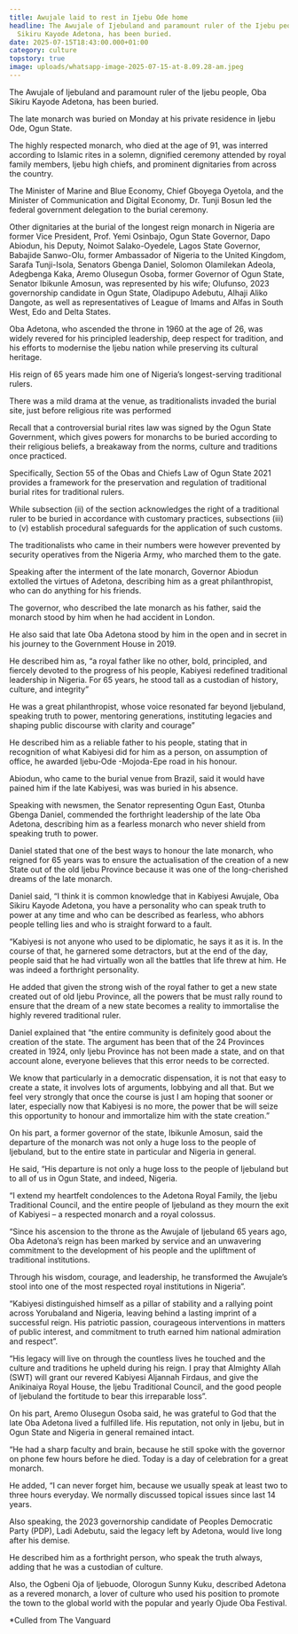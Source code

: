 ```yaml
---
title: Awujale laid to rest in Ijebu Ode home
headline: The Awujale of Ijebuland and paramount ruler of the Ijebu people, Oba
  Sikiru Kayode Adetona, has been buried.
date: 2025-07-15T18:43:00.000+01:00
category: culture
topstory: true
image: uploads/whatsapp-image-2025-07-15-at-8.09.28-am.jpeg
---
```

The Awujale of Ijebuland and paramount ruler of the Ijebu people, Oba Sikiru Kayode Adetona, has been buried.



The late monarch was buried on Monday at his private residence in Ijebu Ode, Ogun State.



The highly respected monarch, who died at the age of 91, was interred according to Islamic rites in a solemn, dignified ceremony attended by royal family members, Ijebu high chiefs, and prominent dignitaries from across the country.



The Minister of Marine and Blue Economy, Chief Gboyega Oyetola, and the Minister of Communication and Digital Economy, Dr. Tunji Bosun led the federal government delegation to the burial ceremony.



Other dignitaries at the burial of the longest reign monarch in Nigeria are former Vice President, Prof. Yemi Osinbajo, Ogun State Governor, Dapo Abiodun, his Deputy, Noimot Salako-Oyedele, Lagos State Governor, Babajide Sanwo-Olu, former Ambassador of Nigeria to the United Kingdom, Sarafa Tunji-Isola, Senators Gbenga Daniel, Solomon Olamilekan Adeola, Adegbenga Kaka, Aremo Olusegun Osoba, former Governor of Ogun State, Senator Ibikunle Amosun, was represented by his wife; Olufunso, 2023 governorship candidate in Ogun State, Oladipupo Adebutu, Alhaji Aliko Dangote, as well as representatives of League of Imams and Alfas in South West, Edo and Delta States.



Oba Adetona, who ascended the throne in 1960 at the age of 26, was widely revered for his principled leadership, deep respect for tradition, and his efforts to modernise the Ijebu nation while preserving its cultural heritage.



His reign of 65 years made him one of Nigeria’s longest-serving traditional rulers.



There was a mild drama at the venue, as traditionalists invaded the burial site, just before religious rite was performed



Recall that a controversial burial rites law was signed by the Ogun State Government, which gives powers for monarchs to be buried according to their religious beliefs, a breakaway from the norms, culture and traditions once practiced.



Specifically, Section 55 of the Obas and Chiefs Law of Ogun State 2021 provides a framework for the preservation and regulation of traditional burial rites for traditional rulers.



While subsection (ii) of the section acknowledges the right of a traditional ruler to be buried in accordance with customary practices, subsections (iii) to (v) establish procedural safeguards for the application of such customs.



The traditionalists who came in their numbers were however prevented by security operatives from the Nigeria Army, who marched them to the gate.



Speaking after the interment of the late monarch, Governor Abiodun extolled the virtues of Adetona, describing him as a great philanthropist, who can do anything for his friends.



The governor, who described the late monarch as his father, said the monarch stood by him when he had accident in London.



He also said that late Oba Adetona stood by him in the open and in secret in his journey to the Government House in 2019.



He described him as, “a royal father like no other, bold, principled, and fiercely devoted to the progress of his people, Kabiyesi redefined traditional leadership in Nigeria. For 65 years, he stood tall as a custodian of history, culture, and integrity”



He was a great philanthropist, whose voice resonated far beyond Ijebuland, speaking truth to power, mentoring generations, instituting legacies and shaping public discourse with clarity and courage”



He described him as a reliable father to his people, stating that in recognition of what Kabiyesi did for him as a person, on assumption of office, he awarded Ijebu-Ode -Mojoda-Epe road in his honour.



Abiodun, who came to the burial venue from Brazil, said it would have pained him if the late Kabiyesi, was was buried in his absence.



Speaking with newsmen, the Senator representing Ogun East, Otunba Gbenga Daniel, commended the forthright leadership of the late Oba Adetona, describing him as a fearless monarch who never shield from speaking truth to power.



Daniel stated that one of the best ways to honour the late monarch, who reigned for 65 years was to ensure the actualisation of the creation of a new State out of the old Ijebu Province because it was one of the long-cherished dreams of the late monarch.



Daniel said, “I think it is common knowledge that in Kabiyesi Awujale, Oba Sikiru Kayode Adetona, you have a personality who can speak truth to power at any time and who can be described as fearless, who abhors people telling lies and who is straight forward to a fault.



“Kabiyesi is not anyone who used to be diplomatic, he says it as it is. In the course of that, he garnered some detractors, but at the end of the day, people said that he had virtually won all the battles that life threw at him. He was indeed a forthright personality.



He added that given the strong wish of the royal father to get a new state created out of old Ijebu Province, all the powers that be must rally round to ensure that the dream of a new state becomes a reality to immortalise the highly revered traditional ruler.



Daniel explained that “the entire community is definitely good about the creation of the state. The argument has been that of the 24 Provinces created in 1924, only Ijebu Province has not been made a state, and on that account alone, everyone believes that this error needs to be corrected.



We know that particularly in a democratic dispensation, it is not that easy to create a state, it involves lots of arguments, lobbying and all that. But we feel very strongly that once the course is just I am hoping that sooner or later, especially now that Kabiyesi is no more, the power that be will seize this opportunity to honour and immortalize him with the state creation.”



On his part, a former governor of the state, Ibikunle Amosun, said the departure of the monarch was not only a huge loss to the people of Ijebuland, but to the entire state in particular and Nigeria in general.



He said, “His departure is not only a huge loss to the people of Ijebuland but to all of us in Ogun State, and indeed, Nigeria.



“I extend my heartfelt condolences to the Adetona Royal Family, the Ijebu Traditional Council, and the entire people of Ijebuland as they mourn the exit of Kabiyesi – a respected monarch and a royal colossus.



“Since his ascension to the throne as the Awujale of Ijebuland 65 years ago, Oba Adetona’s reign has been marked by service and an unwavering commitment to the development of his people and the upliftment of traditional institutions.



Through his wisdom, courage, and leadership, he transformed the Awujale’s stool into one of the most respected royal institutions in Nigeria”.



“Kabiyesi distinguished himself as a pillar of stability and a rallying point across Yorubaland and Nigeria, leaving behind a lasting imprint of a successful reign. His patriotic passion, courageous interventions in matters of public interest, and commitment to truth earned him national admiration and respect”.



“His legacy will live on through the countless lives he touched and the culture and traditions he upheld during his reign. I pray that Almighty Allah (SWT) will grant our revered Kabiyesi Aljannah Firdaus, and give the Anikinaiya Royal House, the Ijebu Traditional Council, and the good people of Ijebuland the fortitude to bear this irreparable loss”.



On his part, Aremo Olusegun Osoba said, he was grateful to God that the late Oba Adetona lived a fulfilled life. His reputation, not only in Ijebu, but in Ogun State and Nigeria in general remained intact.



“He had a sharp faculty and brain, because he still spoke with the governor on phone few hours before he died. Today is a day of celebration for a great monarch.



He added, “I can never forget him, because we usually speak at least two to three hours everyday. We normally discussed topical issues since last 14 years.



Also speaking, the 2023 governorship candidate of Peoples Democratic Party (PDP), Ladi Adebutu, said the legacy left by Adetona, would live long after his demise.



He described him as a forthright person, who speak the truth always, adding that he was a custodian of culture.



Also, the Ogbeni Oja of Ijebuode, Olorogun Sunny Kuku, described Adetona as a revered monarch, a lover of culture who used his position to promote the town to the global world with the popular and yearly Ojude Oba Festival.



\*Culled from The Vanguard
